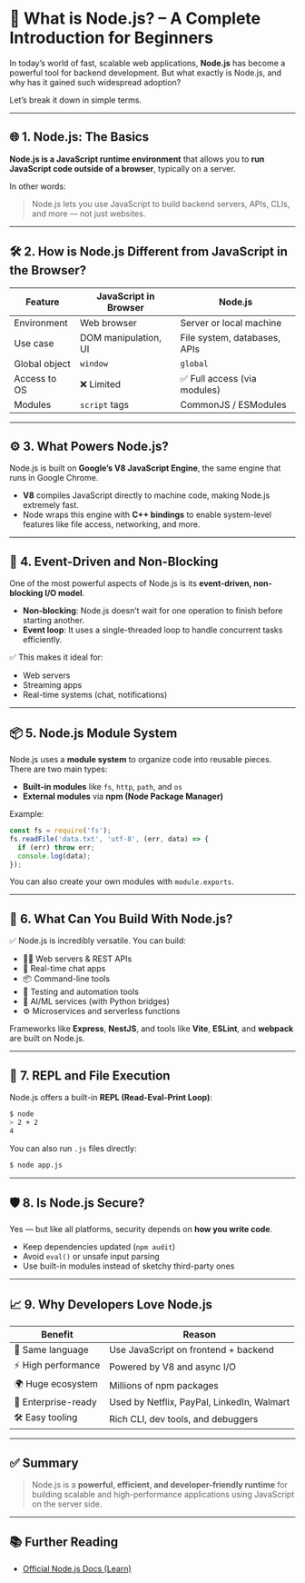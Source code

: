 
# 🚀 What is Node.js? – A Complete Introduction for Beginners

In today’s world of fast, scalable web applications, **Node.js** has become a powerful tool for backend development. But what exactly is Node.js, and why has it gained such widespread adoption?

Let’s break it down in simple terms.

---

## 🌐 1. Node.js: The Basics

**Node.js is a JavaScript runtime environment** that allows you to **run JavaScript code outside of a browser**, typically on a server.

In other words:
> Node.js lets you use JavaScript to build backend servers, APIs, CLIs, and more — not just websites.

---

## 🛠️ 2. How is Node.js Different from JavaScript in the Browser?

| Feature             | JavaScript in Browser     | Node.js                        |
|---------------------|---------------------------|--------------------------------|
| Environment         | Web browser               | Server or local machine       |
| Use case            | DOM manipulation, UI      | File system, databases, APIs  |
| Global object       | `window`                  | `global`                      |
| Access to OS        | ❌ Limited                | ✅ Full access (via modules)   |
| Modules             | `script` tags             | CommonJS / ESModules          |

---

## ⚙️ 3. What Powers Node.js?

Node.js is built on **Google’s V8 JavaScript Engine**, the same engine that runs in Google Chrome.

- **V8** compiles JavaScript directly to machine code, making Node.js extremely fast.
- Node wraps this engine with **C++ bindings** to enable system-level features like file access, networking, and more.

---

## 🔄 4. Event-Driven and Non-Blocking

One of the most powerful aspects of Node.js is its **event-driven, non-blocking I/O model**.

- **Non-blocking**: Node.js doesn’t wait for one operation to finish before starting another.
- **Event loop**: It uses a single-threaded loop to handle concurrent tasks efficiently.

✅ This makes it ideal for:
- Web servers
- Streaming apps
- Real-time systems (chat, notifications)

---

## 📦 5. Node.js Module System

Node.js uses a **module system** to organize code into reusable pieces. There are two main types:

- **Built-in modules** like `fs`, `http`, `path`, and `os`
- **External modules** via **npm (Node Package Manager)**

Example:

```js
const fs = require('fs');
fs.readFile('data.txt', 'utf-8', (err, data) => {
  if (err) throw err;
  console.log(data);
});
```

You can also create your own modules with `module.exports`.

---

## 📂 6. What Can You Build With Node.js?

✅ Node.js is incredibly versatile. You can build:

- 🧑‍💻 Web servers & REST APIs
- 💬 Real-time chat apps
- 📦 Command-line tools
- 🧪 Testing and automation tools
- 🧠 AI/ML services (with Python bridges)
- ⚙️ Microservices and serverless functions

Frameworks like **Express**, **NestJS**, and tools like **Vite**, **ESLint**, and **webpack** are built on Node.js.

---

## 🔄 7. REPL and File Execution

Node.js offers a built-in **REPL (Read-Eval-Print Loop)**:

```bash
$ node
> 2 + 2
4
```

You can also run `.js` files directly:

```bash
$ node app.js
```

---

## 🛡️ 8. Is Node.js Secure?

Yes — but like all platforms, security depends on **how you write code**.

- Keep dependencies updated (`npm audit`)
- Avoid `eval()` or unsafe input parsing
- Use built-in modules instead of sketchy third-party ones

---

## 📈 9. Why Developers Love Node.js

| Benefit                | Reason                                       |
|------------------------|----------------------------------------------|
| 🔁 Same language       | Use JavaScript on frontend + backend         |
| ⚡ High performance     | Powered by V8 and async I/O                  |
| 🌍 Huge ecosystem      | Millions of npm packages                     |
| 💼 Enterprise-ready    | Used by Netflix, PayPal, LinkedIn, Walmart   |
| 🛠 Easy tooling        | Rich CLI, dev tools, and debuggers           |

---

## ✅ Summary

> Node.js is a **powerful, efficient, and developer-friendly runtime** for building scalable and high-performance applications using JavaScript on the server side.

---

## 📚 Further Reading

- [Official Node.js Docs (Learn)](https://nodejs.org/en/learn)

